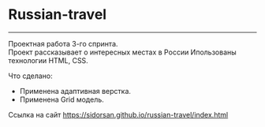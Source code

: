 # Russian-travel
------
Проектная работа 3-го спринта.  
Проект рассказывает о интересных местах в России
Ипользованы технологии HTML, CSS.

Что сделано:
* Применена адаптивная верстка.
* Применена Grid модель.

Ссылка на сайт https://sidorsan.github.io/russian-travel/index.html



